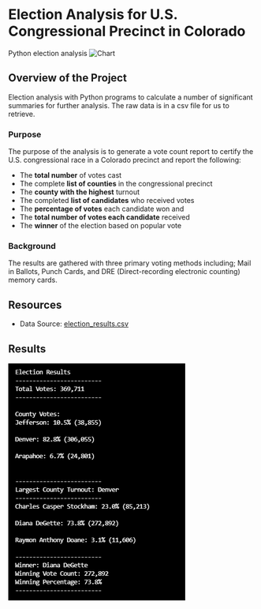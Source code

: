 # Election Analysis for U.S. Congressional Precinct in Colorado
Python election analysis
![Chart](xx)

## Overview of the Project
Election analysis with Python programs to calculate a number of significant summaries for further analysis.  The raw data is in a csv file for us to retrieve.     
### Purpose 
The purpose of the analysis is to generate a vote count report to certify the U.S. congressional race in a Colorado precinct and report the following: 
-	The **total number** of votes cast 
-	The complete **list of counties** in the congressional precinct
-	The **county with the highest** turnout
-	The completed **list of candidates** who received votes
-	The **percentage of votes** each candidate won and 
-	The **total number of votes each candidate** received
-	The **winner** of the election based on popular vote 
### Background
The results are gathered with three primary voting methods including; Mail in Ballots, Punch Cards, and DRE (Direct-recording electronic counting) memory cards.  
## Resources
- Data Source: [election_results.csv](Resources/election_results.csv)	
## Results 
![Chart](https://github.com/mjrotter4445/Election_Analysis/blob/main/Resources/candidates%20results1.png)

